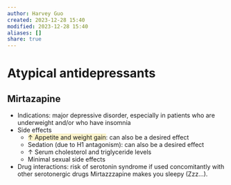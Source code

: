 ```yaml
---
author: Harvey Guo
created: 2023-12-28 15:40
modified: 2023-12-28 15:40
aliases: []
share: true
---
```

# Atypical antidepressants
## Mirtazapine
- Indications: major depressive disorder, especially in patients who are underweight and/or who have insomnia
- Side effects
	- <span style="background:rgba(240, 200, 0, 0.2)">↑ Appetite and weight gain</span>: can also be a desired effect
	- Sedation (due to H1 antagonism): can also be a desired effect
	- ↑ Serum cholesterol and triglyceride levels
	- Minimal sexual side effects
- Drug interactions: risk of serotonin syndrome if used concomitantly with other serotonergic drugs
Mirtazzzapine makes you sleepy (Zzz...).
